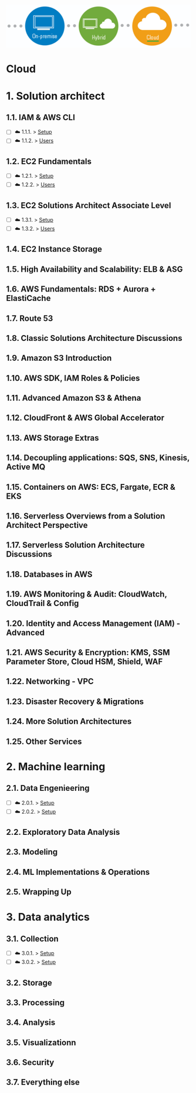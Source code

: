 <p align="center">
  <img src="Cloud.png">
</p>

# Cloud


# 1. Solution architect

## 1.1. IAM & AWS CLI
- [ ] ☁️ 1.1.1. > [Setup](Journey/1001/Readme.md)
- [ ] ☁️ 1.1.2. > [Users](Journey/1002/Readme.md)

## 1.2. EC2 Fundamentals
- [ ] ☁️ 1.2.1. > [Setup](Journey/1001/Readme.md)
- [ ] ☁️ 1.2.2. > [Users](Journey/1002/Readme.md)

## 1.3. EC2 Solutions Architect Associate Level
- [ ] ☁️ 1.3.1. > [Setup](Journey/1001/Readme.md)
- [ ] ☁️ 1.3.2. > [Users](Journey/1002/Readme.md)

## 1.4. EC2 Instance Storage


## 1.5. High Availability and Scalability: ELB & ASG


## 1.6. AWS Fundamentals: RDS + Aurora + ElastiCache


## 1.7. Route 53


## 1.8. Classic Solutions Architecture Discussions


## 1.9. Amazon S3 Introduction


## 1.10. AWS SDK, IAM Roles & Policies


## 1.11. Advanced Amazon S3 & Athena


## 1.12. CloudFront & AWS Global Accelerator


## 1.13. AWS Storage Extras


## 1.14. Decoupling applications: SQS, SNS, Kinesis, Active MQ


## 1.15. Containers on AWS: ECS, Fargate, ECR & EKS


## 1.16. Serverless Overviews from a Solution Architect Perspective


## 1.17. Serverless Solution Architecture Discussions


## 1.18. Databases in AWS


## 1.19. AWS Monitoring & Audit: CloudWatch, CloudTrail & Config


## 1.20. Identity and Access Management (IAM) - Advanced


## 1.21. AWS Security & Encryption: KMS, SSM Parameter Store, Cloud HSM, Shield, WAF


## 1.22. Networking - VPC


## 1.23. Disaster Recovery & Migrations


## 1.24. More Solution Architectures


## 1.25. Other Services



# 2. Machine learning

## 2.1. Data Engenieering

- [ ] ☁️ 2.0.1. > [Setup](Journey/1001/Readme.md)
- [ ] ☁️ 2.0.2. > [Setup](Journey/1001/Readme.md)

## 2.2. Exploratory Data Analysis


## 2.3. Modeling


## 2.4. ML Implementations & Operations


## 2.5. Wrapping Up


# 3. Data analytics

## 3.1. Collection
- [ ] ☁️ 3.0.1. > [Setup](Journey/1001/Readme.md)
- [ ] ☁️ 3.0.2. > [Setup](Journey/1001/Readme.md)

## 3.2. Storage

## 3.3. Processing

## 3.4. Analysis

## 3.5. Visualizationn

## 3.6. Security

## 3.7. Everything else

